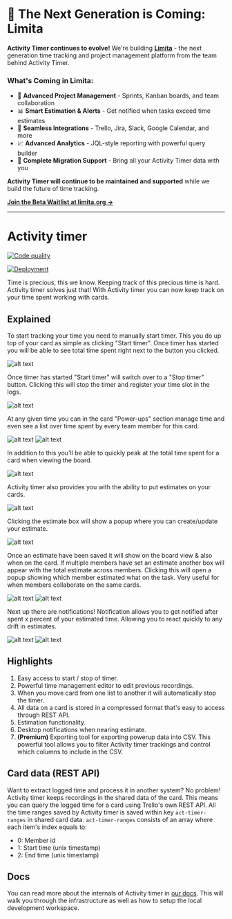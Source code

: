 # 🚀 The Next Generation is Coming: Limita

**Activity Timer continues to evolve!** We're building **[Limita](https://limita.org/)** - the next generation time tracking and project management platform from the team behind Activity Timer.

### What's Coming in Limita:
- 🎯 **Advanced Project Management** - Sprints, Kanban boards, and team collaboration
- 📊 **Smart Estimation & Alerts** - Get notified when tasks exceed time estimates
- 🔗 **Seamless Integrations** - Trello, Jira, Slack, Google Calendar, and more
- 📈 **Advanced Analytics** - JQL-style reporting with powerful query builder
- 🔄 **Complete Migration Support** - Bring all your Activity Timer data with you

**Activity Timer will continue to be maintained and supported** while we build the future of time tracking.

**[Join the Beta Waitlist at limita.org →](https://limita.org/)**

---

# Activity timer

[![Code quality](https://github.com/danniehansen/activity-timer/actions/workflows/code_quality.yml/badge.svg?branch=master)](https://github.com/danniehansen/activity-timer/actions/workflows/code_quality.yml)

[![Deployment](https://github.com/danniehansen/activity-timer/actions/workflows/deploy_prod.yml/badge.svg?branch=master)](https://github.com/danniehansen/activity-timer/actions/workflows/deploy_prod.yml)

Time is precious, this we know. Keeping track of this precious time is hard. Activity timer solves just that! With Activity timer you can now keep track on your time spent working with cards.


## Explained

To start tracking your time you need to manually start timer. This you do up top of your card as simple as clicking "Start timer". Once timer has started you will be able to see total time spent right next to the button you clicked. 

![alt text](assets/screenshot1.png "Start timer & time spent")

Once timer has started "Start timer" will switch over to a "Stop timer" button. Clicking this will stop the timer and register your time slot in the logs.

![alt text](assets/screenshot2.png "Stop timer & time spent")

At any given time you can in the card "Power-ups" section manage time and even see a list over time spent by every team member for this card.

![alt text](assets/screenshot3.png "Clear data, manage time and time spent")
![alt text](assets/screenshot5.png "Manage time")

In addition to this you'll be able to quickly peak at the total time spent for a card when viewing the board.

![alt text](assets/screenshot4.png "Time spent")

Activity timer also provides you with the ability to put estimates on your cards.

![alt text](assets/screenshot7.png "Estimate")

Clicking the estimate box will show a popup where you can create/update your estimate.

![alt text](assets/screenshot10.png "Change estimate")

Once an estimate have been saved it will show on the board view & also when on the card. If multiple members have set an estimate another box will appear with the total estimate across members. Clicking this will open a popup showing which member estimated what on the task. Very useful for when members collaborate on the same cards.

![alt text](assets/screenshot9.png "Estimate")
![alt text](assets/screenshot8.png "Estimates")

Next up there are notifications! Notification allows you to get notified after spent x percent of your estimated time. Allowing you to react quickly to any drift in estimates.

![alt text](assets/screenshot11.png "Estimates")
![alt text](assets/screenshot12.png "Estimates")

## Highlights

1. Easy access to start / stop of timer.
2. Powerful time management editor to edit previous recordings.
3. When you move card from one list to another it will automatically stop the timer.
4. All data on a card is stored in a compressed format that's easy to access through REST API.
5. Estimation functionality.
6. Desktop notifications when nearing estimate.
7. **(Premium)** Exporting tool for exporting powerup data into CSV. This powerful tool allows you to filter Activity timer trackings and control which columns to include in the CSV.

## Card data (REST API)

Want to extract logged time and process it in another system? No problem! Activity timer keeps recordings in the shared data of the card. This means you can query the logged time for a card using Trello's own REST API. All the time ranges saved by Activity timer is saved within key `act-timer-ranges` in shared card data. `act-timer-ranges` consists of an array where each item's index equals to:

- 0: Member id
- 1: Start time (unix timestamp)
- 2: End time (unix timestamp)

## Docs
You can read more about the internals of Activity timer in [our docs](docs/README.md). This will walk you through the infrastructure as well as how to setup the local development workspace.
